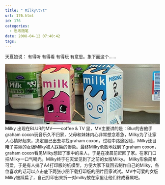 ```yaml
---
title: " Milky\t\t"
url: 176.html
id: 176
categories:
  - 思考随笔
date: 2008-04-12 07:40:42
tags:
---
```


天夏娘说： 有得听 有得看 有得玩 有意思。象下面这个……

![milky](../../images//2008/04/medium.jpg) Milky 出现在BLUR的MV——coffee & TV 里，MV主要讲的是：Blur的吉他手graham coxon玩音乐久不归家，父母和妹妹内心非常想念着急，Milky为了让家人心情好起来，决定自己出去寻找graham coxon。过程中路途凶险，Milky还目睹了美丽的女版Milky被人踩扁的惨象。最终Milky勇敢地找到了graham coxon，graham coxon看见Milky想起了家中的亲人，于是在凌晨前赶回了家。在家门口把Milky一口气喝光。Milky终于在天堂见到了之前的女版Milky。 Milky形象简单可爱，于是有人搞了A4打印版的纸模型，方便大家下载回去制作自己的Milky，各位喜欢的话可以点击底下两张小图下载打印版的图片回家试试。MV中可爱的女版Milky被踩扁了，自己打印出来折一对milky放在家里让他们终成眷属吧。